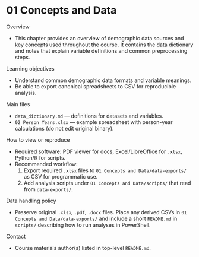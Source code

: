# 01 Concepts and Data

Overview
- This chapter provides an overview of demographic data sources and key concepts used throughout the course. It contains the data dictionary and notes that explain variable definitions and common preprocessing steps.

Learning objectives
- Understand common demographic data formats and variable meanings.
- Be able to export canonical spreadsheets to CSV for reproducible analysis.

Main files
- `data_dictionary.md` — definitions for datasets and variables.
- `02 Person Years.xlsx` — example spreadsheet with person-year calculations (do not edit original binary).

How to view or reproduce
- Required software: PDF viewer for docs, Excel/LibreOffice for `.xlsx`, Python/R for scripts.
- Recommended workflow:
	1. Export required `.xlsx` files to `01 Concepts and Data/data-exports/` as CSV for programmatic use.
	2. Add analysis scripts under `01 Concepts and Data/scripts/` that read from `data-exports/`.

Data handling policy
- Preserve original `.xlsx`, `.pdf`, `.docx` files. Place any derived CSVs in `01 Concepts and Data/data-exports/` and include a short `README.md` in `scripts/` describing how to run analyses in PowerShell.

Contact
- Course materials author(s) listed in top-level `README.md`.

